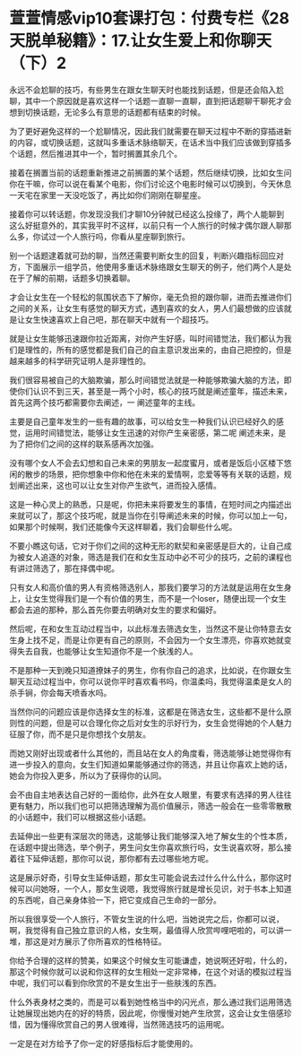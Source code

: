 # 萱萱情感vip10套课打包：付费专栏《28天脱单秘籍》：17.让女生爱上和你聊天（下）2

永远不会尬聊的技巧，有些男生在跟女生聊天时也能找到话题，但是还会陷入尬聊，其中一个原因就是喜欢这样一个话题一直聊一直聊，直到把话题聊干聊死才会想到切换话题，无论多么有意思的话题都有结束的时候。

为了更好避免这样的一个尬聊情况，因此我们就需要在聊天过程中不断的穿插进新的内容，或切换话题，这就叫多重话术脉络聊天，在话术当中我们应该做到穿插多个话题，然后推进其中一个，暂时搁置其余几个。

接着在搁置当前的话题重新推进之前搁置的某个话题，然后继续切换，比如女生问你在干嘛，你可以说在看某个电影，你们讨论这个电影时候可以切换到，今天休息一天宅在家里一天没吃饭了，再比如你们刚刚在聊星座。

接着你可以转话题，你发现没我们才聊10分钟就已经这么投缘了，两个人能聊到这么好挺意外的，其实我平时不这样，以前只有一个人旅行的时候才偶尔跟人聊那么多，你试过一个人旅行吗，你看从星座聊到旅行。

别一个话题逮着就可劲的聊，当然还需要判断女生的回复，判断兴趣指标回应对方，下面展示一组学员，他使用多重话术脉络跟女生聊天的例子，他们两个人是处在于了解的前期，话题多切换着聊。

才会让女生在一个轻松的氛围状态下了解你，毫无负担的跟你聊，进而去推进你们之间的关系，让女生有感觉的聊天方式，遇到喜欢的女人，男人们最想做的应该就是让女生快速喜欢上自己吧，那在聊天中就有一个超技巧。

就是让女生能够迅速跟你拉近距离，对你产生好感，叫时间错觉法，我们都认为我们是理性的，所有的感觉都是我们自己的自主意识发出来的，由自己把控的，但是越来越多的科学研究证明人是非理性的。

我们很容易被自己的大脑欺骗，那么时间错觉法就是一种能够欺骗大脑的方法，即使你们认识不到三天，甚至是一两个小时，核心的技巧就是阐述童年，描述未来，首先这两个技巧都需要你去阐述，一 阐述童年的主线。

主要是自己童年发生的一些有趣的故事，可以给女生一种我们认识已经好久的感觉，运用时间错觉法，能够让女生迅速的对你产生亲密感，第二呢 阐述未来，是为了把你们之间的这样的联系感再次加强。

没有哪个女人不会去幻想和自己未来的男朋友一起度蜜月，或者是饭后小区楼下悠闲的散步的场景，把你想象中你和他在未来的爱情啊，恋爱等等有关联的话题，规划阐述出来，这也可以让女生对你产生欲气，进而投入感情。

这是一种心灵上的熟悉，只是呢，你把未来将要发生的事情，在短时间之内描述出来就可以了，那这个技巧呢，就是当你在引导阐述未来的时候，你可以加上一句，如果那个时候啊，我们还能像今天这样聊着，我们会聊些什么呢。

不要小瞧这句话，它对于你们之间的这种无形的默契和亲密感是巨大的，让自己成为被女人追逐的对象，筛选是我们在和女生互动中必不可少的技巧，之前的课程也有讲过筛选了，那在择偶中呢。

只有女人和高价值的男人有资格筛选别人，那我们要学习的方法就是运用在女生身上，让女生觉得我们是一个有价值的男生，而不是一个loser，随便出现一个女生都会去追的那种，那么首先你要去明确对女生的要求和偏好。

然后呢，在和女生互动过程当中，以此标准去筛选女生，当然这不是让你特意去女生身上找不足，而是让你更有自己的原则，不会因为一个女生漂亮，你喜欢她就变得失去自我，也能够让女生知道你不是一个肤浅的人。

不是那种一天到晚只知道撩妹子的男生，你有你自己的追求，比如说，在你跟女生聊天互动过程当中，你可以说你平时喜欢看书吗，你温柔吗，我觉得温柔是女人的杀手锏，你会每天喷香水吗。

当然你问的问题应该是你选择女生的标准，这都是在筛选女生，这些都不是什么原则性的问题，但是可以合理化你之后对女生的示好行为，女生会觉得她的个人魅力征服了你，而不是只是你想找个女朋友。

而她又刚好出现或者什么其他的，而且站在女人的角度看，筛选能够让她觉得你有进一步投入的意向，女生们知道如果能够通过你的筛选，并且让你喜欢上她的话，她会为你投入更多，所以为了获得你的认同。

会不由自主地表达自己好的一面给你，此外在女人眼里，有要求有选择的男人往往更有魅力，所以我们也可以把筛选理解为高价值展示，筛选一般会在一些零零散散的小话题中，我们可以根据这些小话题。

去延伸出一些更有深层次的筛选，这能够让我们能够深入地了解女生的个性本质，在话题中提出筛选，举个例子，男生问女生你喜欢旅行吗，女生说喜欢呀，那么接着往下延伸话题，那你可以说，那你都有去过哪些地方呢。

这是展示好奇，引导女生延伸话题，那女生可能会说去过什么什么什么，那你这时候可以问她呀，一个人，那女生说嗯，我觉得旅行就是增长见识，对于书本上知道的东西呢，自己亲身体验一下，把它变成自己生命的一部分。

所以我很享受一个人旅行，不管女生说的什么吧，当她说完之后，你都可以说，啊，我觉得有自己独立意识的人格，女生啊，最值得人欣赏哔哩吧啦的，可以讲一堆，那这是对方展示了你所喜欢的性格特征。

你给予合理的这样的赞美，如果这个时候女生可能谦虚，她说啊还好啦，什么的，那这个时候你就可以说和你这样的女生相处一定非常棒，在这个对话的模拟过程当中呢，我们可以看到你欣赏的不是女生出于一些肤浅的东西。

什么外表身材之类的，而是可以看到她性格当中的闪光点，那么通过我们运用筛选让她展现出她内在的好的特质，因此呢，你慢慢对她产生欣赏，这会让女生倍感珍惜，因为懂得欣赏自己的男人很难得，当然筛选技巧的运用呢。

一定是在对方给予了你一定的好感指标后才能使用的。

